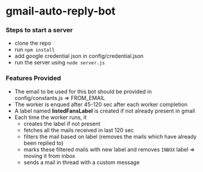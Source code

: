 # gmail-auto-reply-bot

### Steps to start a server
- clone the repo
- run `npm install`
- add google credential json in config/credential.json
- run the server using `node server.js`

### Features Provided
- The email to be used for this bot should be provided in config/constants.js => FROM_EMAIL
- The worker is enqued after 45-120 sec after each worker completion
- A label named **listedFansLabel** is created if not already present in gmail
- Each time the worker runs, it
  - creates the label if not present
  - fetches all the mails received in last 120 sec
  - filters the mail based on label (removes the mails which have already been replied to)
  - marks these filtered mails with new label and removes `INBOX` label => moving it from inbox
  - sends a mail in thread with a custom message

